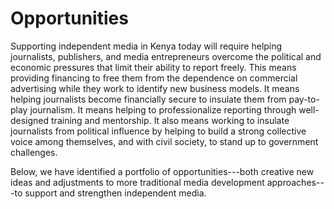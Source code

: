# Opportunities

Supporting independent media in Kenya today will require helping journalists, publishers, and media entrepreneurs overcome the political and economic pressures that limit their ability to report freely. This means providing financing to free them from the dependence on commercial advertising while they work to identify new business models. It means helping journalists become financially secure to insulate them from pay-to-play journalism. It means helping to professionalize reporting through well-designed training and mentorship. It also means working to insulate journalists from political influence by helping to build a strong collective voice among themselves, and with civil society, to stand up to government challenges.

Below, we have identified a portfolio of opportunities---both creative new ideas and adjustments to more traditional media development approaches---to support and strengthen independent media.
